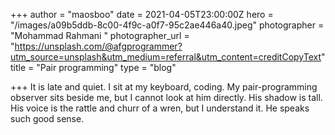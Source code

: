 +++
author = "maosboo"
date = 2021-04-05T23:00:00Z
hero = "/images/a09b5ddb-8c00-4f9c-a0f7-95c2ae446a40.jpeg"
photographer = "Mohammad Rahmani   "
photographer_url = "https://unsplash.com/@afgprogrammer?utm_source=unsplash&utm_medium=referral&utm_content=creditCopyText"
title = "Pair programming"
type = "blog"

+++
It is late and quiet. I sit at my keyboard, coding. My pair-programming observer sits beside me, but I cannot look at him directly. His shadow is tall. His voice is the rattle and churr of a wren, but I understand it. He speaks such good sense.